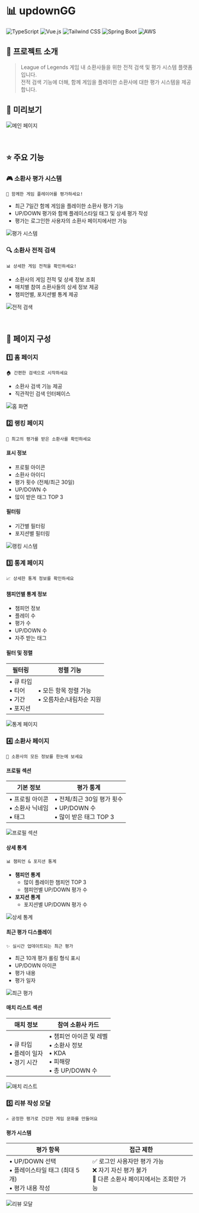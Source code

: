# 📊 updownGG

![TypeScript](https://img.shields.io/badge/TypeScript-007ACC?style=for-the-badge&logo=typescript&logoColor=white)
![Vue.js](https://img.shields.io/badge/Vue.js-35495E?style=for-the-badge&logo=vue.js&logoColor=4FC08D)
![Tailwind CSS](https://img.shields.io/badge/Tailwind_CSS-38B2AC?style=for-the-badge&logo=tailwind-css&logoColor=white)
![Spring Boot](https://img.shields.io/badge/Spring_Boot-6DB33F?style=for-the-badge&logo=spring-boot&logoColor=white)
![AWS](https://img.shields.io/badge/AWS-232F3E?style=for-the-badge&logo=amazon-aws&logoColor=white)

## 📌 프로젝트 소개
> League of Legends 게임 내 소환사들을 위한 전적 검색 및 평가 시스템 플랫폼입니다.  
> 전적 검색 기능에 더해, 함께 게임을 플레이한 소환사에 대한 평가 시스템을 제공합니다.

## 📱 미리보기
![메인 페이지](./images/main.png)

<br>

## ⭐ 주요 기능

### 🎮 소환사 평가 시스템
```
📝 함께한 게임 플레이어를 평가하세요!
```
- 최근 7일간 함께 게임을 플레이한 소환사 평가 기능
- UP/DOWN 평가와 함께 플레이스타일 태그 및 상세 평가 작성
- 평가는 로그인한 사용자의 소환사 페이지에서만 가능

![평가 시스템](./images/review-system.png)

### 🔍 소환사 전적 검색
```
📊 상세한 게임 전적을 확인하세요!
```
- 소환사의 게임 전적 및 상세 정보 조회
- 매치별 참여 소환사들의 상세 정보 제공
- 챔피언별, 포지션별 통계 제공

![전적 검색](./images/search-history.png)

<br>

## 🎯 페이지 구성

### 1️⃣ 홈 페이지
```
🏠 간편한 검색으로 시작하세요
```
- 소환사 검색 기능 제공
- 직관적인 검색 인터페이스

![홈 화면](./images/home.png)

### 2️⃣ 랭킹 페이지
```
👑 최고의 평가를 받은 소환사를 확인하세요
```
#### 표시 정보
- 프로필 아이콘
- 소환사 아이디
- 평가 횟수 (전체/최근 30일)
- UP/DOWN 수
- 많이 받은 태그 TOP 3

#### 필터링
- 기간별 필터링
- 포지션별 필터링

![랭킹 시스템](./images/ranking.png)

### 3️⃣ 통계 페이지
```
📈 상세한 통계 정보를 확인하세요
```
#### 챔피언별 통계 정보
- 챔피언 정보
- 플레이 수
- 평가 수
- UP/DOWN 수
- 자주 받는 태그

#### 필터 및 정렬
| 필터링 | 정렬 기능 |
|--------|-----------|
| • 큐 타입<br>• 티어<br>• 기간<br>• 포지션 | • 모든 항목 정렬 가능<br>• 오름차순/내림차순 지원 |

![통계 페이지](./images/statistics.png)

### 4️⃣ 소환사 페이지
```
👤 소환사의 모든 정보를 한눈에 보세요
```
#### 프로필 섹션
| 기본 정보 | 평가 통계 |
|-----------|-----------|
| • 프로필 아이콘<br>• 소환사 닉네임<br>• 태그 | • 전체/최근 30일 평가 횟수<br>• UP/DOWN 수<br>• 많이 받은 태그 TOP 3 |

![프로필 섹션](./images/profile.png)

#### 상세 통계
```
📊 챔피언 & 포지션 통계
```
- **챔피언 통계**
  - 많이 플레이한 챔피언 TOP 3
  - 챔피언별 UP/DOWN 평가 수
- **포지션 통계**
  - 포지션별 UP/DOWN 평가 수

![상세 통계](./images/detailed-stats.png)

#### 최근 평가 디스플레이
```
✨ 실시간 업데이트되는 최근 평가
```
- 최근 10개 평가 롤링 형식 표시
- UP/DOWN 아이콘
- 평가 내용
- 평가 일자

![최근 평가](./images/recent-reviews.png)

#### 매치 리스트 섹션
| 매치 정보 | 참여 소환사 카드 |
|-----------|------------------|
| • 큐 타입<br>• 플레이 일자<br>• 경기 시간 | • 챔피언 아이콘 및 레벨<br>• 소환사 정보<br>• KDA<br>• 피해량<br>• 총 UP/DOWN 수 |

![매치 리스트](./images/match-list.png)

### 5️⃣ 리뷰 작성 모달
```
✍️ 공정한 평가로 건강한 게임 문화를 만들어요
```
#### 평가 시스템
| 평가 항목 | 접근 제한 |
|-----------|-----------|
| • UP/DOWN 선택<br>• 플레이스타일 태그 (최대 5개)<br>• 평가 내용 작성 | ✅ 로그인 사용자만 평가 가능<br>❌ 자기 자신 평가 불가<br>👀 다른 소환사 페이지에서는 조회만 가능 |

![리뷰 모달](./images/review-modal.png)
```